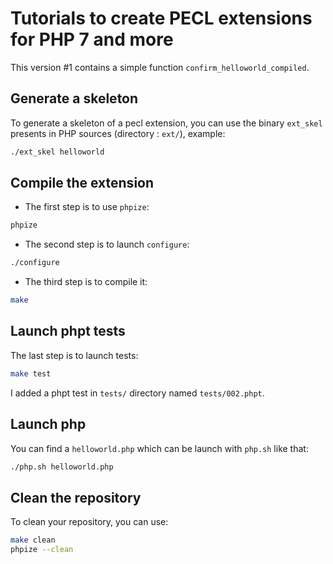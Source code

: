 Tutorials to create PECL extensions for PHP 7 and more
======================================================

This version #1 contains a simple function `confirm_helloworld_compiled`.

Generate a skeleton
-------------------

To generate a skeleton of a pecl extension, you can use the binary `ext_skel` presents
in PHP sources (directory : `ext/`), example:

```bash
./ext_skel helloworld
```

Compile the extension
---------------------

* The first step is to use `phpize`:

```bash
phpize
```

* The second step is to launch `configure`:

```bash
./configure
```

* The third step is to compile it:

```bash
make
```

Launch phpt tests
-----------------

The last step is to launch tests:

```bash
make test
```

I added a phpt test in `tests/` directory named `tests/002.phpt`.

Launch php
----------

You can find a `helloworld.php` which can be launch with `php.sh` like that:

```bash
./php.sh helloworld.php
```

Clean the repository
--------------------

To clean your repository, you can use:

```bash
make clean
phpize --clean
```
